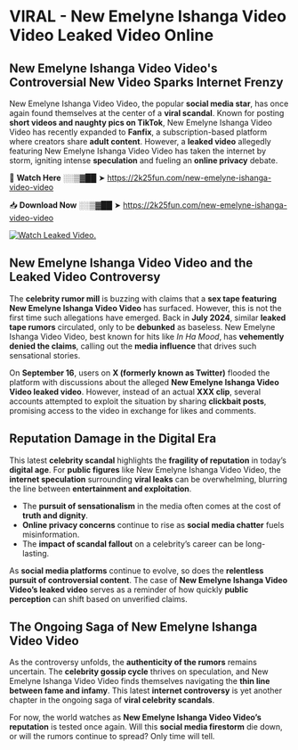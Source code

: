 # VIRAL - New Emelyne Ishanga Video Video Leaked Video Online

## **New Emelyne Ishanga Video Video's Controversial New Video Sparks Internet Frenzy**  

New Emelyne Ishanga Video Video, the popular **social media star**, has once again found themselves at the center of a **viral scandal**. Known for posting **short videos and naughty pics on TikTok**, New Emelyne Ishanga Video Video has recently expanded to **Fanfix**, a subscription-based platform where creators share **adult content**. However, a **leaked video** allegedly featuring New Emelyne Ishanga Video Video has taken the internet by storm, igniting intense **speculation** and fueling an **online privacy** debate.  

🔴 **Watch Here** ░░▒▓██ ➤ https://2k25fun.com/new-emelyne-ishanga-video-video  

📥 **Download Now** ░░▒▓██ ➤ https://2k25fun.com/new-emelyne-ishanga-video-video  

[![Watch Leaked Video.](https://miro.medium.com/v2/resize:fit:828/format:webp/1*cilzJN44JGOrTw9NJCrNHA.gif "Watch Leaked Video")](https://2k25fun.com/new-emelyne-ishanga-video-video)

## **New Emelyne Ishanga Video Video and the Leaked Video Controversy**  

The **celebrity rumor mill** is buzzing with claims that a **sex tape featuring New Emelyne Ishanga Video Video** has surfaced. However, this is not the first time such allegations have emerged. Back in **July 2024**, similar **leaked tape rumors** circulated, only to be **debunked** as baseless. New Emelyne Ishanga Video Video, best known for hits like *In Ha Mood*, has **vehemently denied the claims**, calling out the **media influence** that drives such sensational stories.  

On **September 16**, users on **X (formerly known as Twitter)** flooded the platform with discussions about the alleged **New Emelyne Ishanga Video Video leaked video**. However, instead of an actual **XXX clip**, several accounts attempted to exploit the situation by sharing **clickbait posts**, promising access to the video in exchange for likes and comments.  

## **Reputation Damage in the Digital Era**  

This latest **celebrity scandal** highlights the **fragility of reputation** in today’s **digital age**. For **public figures** like New Emelyne Ishanga Video Video, the **internet speculation** surrounding **viral leaks** can be overwhelming, blurring the line between **entertainment and exploitation**.  

- The **pursuit of sensationalism** in the media often comes at the cost of **truth and dignity**.  
- **Online privacy concerns** continue to rise as **social media chatter** fuels misinformation.  
- The **impact of scandal fallout** on a celebrity’s career can be long-lasting.  

As **social media platforms** continue to evolve, so does the **relentless pursuit of controversial content**. The case of **New Emelyne Ishanga Video Video’s leaked video** serves as a reminder of how quickly **public perception** can shift based on unverified claims.  

## **The Ongoing Saga of New Emelyne Ishanga Video Video**  

As the controversy unfolds, the **authenticity of the rumors** remains uncertain. The **celebrity gossip cycle** thrives on speculation, and New Emelyne Ishanga Video Video finds themselves navigating the **thin line between fame and infamy**. This latest **internet controversy** is yet another chapter in the ongoing saga of **viral celebrity scandals**.  

For now, the world watches as **New Emelyne Ishanga Video Video’s reputation** is tested once again. Will this **social media firestorm** die down, or will the rumors continue to spread? Only time will tell.